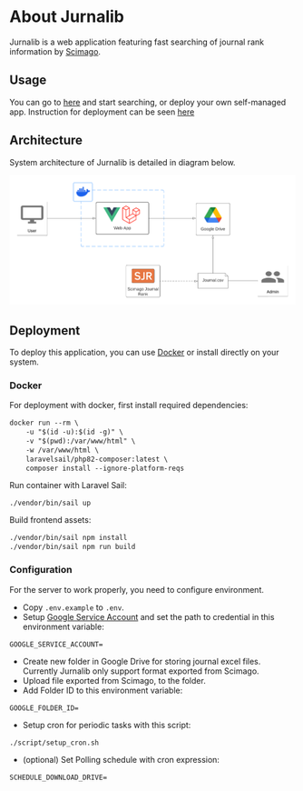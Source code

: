 # About Jurnalib

Jurnalib is a web application featuring fast searching of journal rank information by [Scimago](https://www.scimagojr.com/).

## Usage

You can go to [here]() and start searching, or deploy your own self-managed app.
Instruction for deployment can be seen [here](#deployment)

## Architecture

System architecture of Jurnalib is detailed in diagram below.

![system architecture](./docs/arch.png)

## Deployment

To deploy this application, you can use [Docker](https://www.docker.com/) or install directly on your system. 

### Docker

For deployment with docker, first install required dependencies:
```
docker run --rm \
    -u "$(id -u):$(id -g)" \
    -v "$(pwd):/var/www/html" \
    -w /var/www/html \
    laravelsail/php82-composer:latest \
    composer install --ignore-platform-reqs
```

Run container with Laravel Sail:
```
./vendor/bin/sail up
```

Build frontend assets:
```
./vendor/bin/sail npm install
./vendor/bin/sail npm run build
```

### Configuration

For the server to work properly, you need to configure environment. 
- Copy `.env.example` to `.env`.
- Setup [Google Service Account](https://cloud.google.com/iam/docs/service-account-overview) and set the path to credential in this environment variable:
```
GOOGLE_SERVICE_ACCOUNT=
```
- Create new folder in Google Drive for storing journal excel files. Currently Jurnalib only support format exported from Scimago.
- Upload file exported from Scimago, to the folder.
- Add Folder ID to this environment variable:
```
GOOGLE_FOLDER_ID=
```
- Setup cron for periodic tasks with this script:
```
./script/setup_cron.sh
``` 
- (optional) Set Polling schedule with cron expression:
```
SCHEDULE_DOWNLOAD_DRIVE=
```

